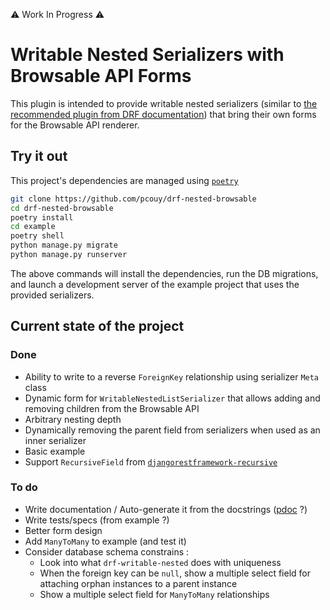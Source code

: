 :warning: Work In Progress :warning:

# Writable Nested Serializers with Browsable API Forms

This plugin is intended to provide writable nested serializers (similar to [the recommended plugin from DRF documentation](https://github.com/beda-software/drf-nested-browsable.git)) that bring their own forms for the Browsable API renderer.

## Try it out

This project's dependencies are managed using [`poetry`](https://python-poetry.org/)

```bash
git clone https://github.com/pcouy/drf-nested-browsable
cd drf-nested-browsable
poetry install
cd example
poetry shell
python manage.py migrate
python manage.py runserver
```

The above commands will install the dependencies, run the DB migrations, and launch a development server of the example project that uses the provided serializers.

## Current state of the project

### Done

* Ability to write to a reverse `ForeignKey` relationship using serializer `Meta` class
* Dynamic form for `WritableNestedListSerializer` that allows adding and removing children from the Browsable API
* Arbitrary nesting depth
* Dynamically removing the parent field from serializers when used as an inner serializer
* Basic example
* Support `RecursiveField` from
  [`djangorestframework-recursive`](https://github.com/heywbj/django-rest-framework-recursive)

### To do

* Write documentation / Auto-generate it from the docstrings ([pdoc](https://pdoc.dev/) ?)
* Write tests/specs (from example ?)
* Better form design
* Add `ManyToMany` to example (and test it)
* Consider database schema constrains :
  * Look into what `drf-writable-nested` does with uniqueness
  * When the foreign key can be `null`, show a multiple select field for attaching orphan instances to a parent instance
  * Show a multiple select field for `ManyToMany` relationships
